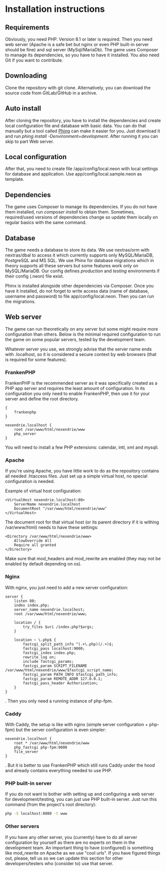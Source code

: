 Installation instructions
=========================

Requirements
------------

Obviously, you need PHP. Version 8.1 or later is required. Then you need web server (Apache is a safe bet but nginx or even PHP built-in server should be fine) and sql server (MySql/MariaDb).
The game uses Composer to manage its dependencies, so you have to have it installed. You also need Git if you want to contribute.

Downloading
-----------

Clone the repository with git clone. Alternatively, you can download the source code from GitLab/GitHub in a archive.

Auto install
------------

After cloning the repository, you have to install the dependencies and create local configuration file and database with basic data. You can do that manually but a tool called [Phing](https://www.phing.info) can make it easier for you. Just download it and run *phing install -Denvironment=development*. After running it you can skip to part Web server.

Local configuration
-------------------

After that, you need to create file /app/config/local.neon with local settings for database and application. Use app/config/local.sample.neon as template.

Dependencies
------------

The game uses Composer to manage its dependencies. If you do not have them installed, run *composer install* to obtain them. Sometimes, required/used versions of dependencies change so update them locally on regular basics with the same command.

Database
--------

The game needs a database to store its data. We use nextras/orm with nextras/dbal to access it which currently supports only MySQL/MariaDB, PostgreSQL and MS SQL. We use Phinx for database migrations which in theory supports all these servers but some features work only on MySQL/MariaDB. Our config defines *production* and *testing* environments if their config (.neon) file exist.

Phinx is installed alongside other dependencies via Composer. Once you have it installed, do not forget to write access data (name of database, username and password) to file app/config/local.neon. Then you can run the migrations.

Web server
----------

The game can run theoretically on any server but some might require more configuration than others. Below is the minimal required configuration to run the game on some popular servers, tested by the development team.

Whatever server you use, we strongly advise that the server name ends with .localhost, so it is considered a secure context by web browsers (that is required for some features).

### FrankenPHP

FrankenPHP is the recommended server as it was specifically created as a PHP app server and requires the least amount of configuration. In its configuration you only need to enable FrankenPHP, then use it for your server and define the root directory.

```
{
    frankenphp
}

nexendrie.localhost {
    root /var/www/html/nexendrie/www
    php_server
}
```

You will need to install a few PHP extensions: calendar, intl, xml and mysqli.

### Apache

If you're using Apache, you have little work to do as the repository contains all needed .htaccess files. Just set up a simple virtual host, no special configuration is needed.

Example of virtual host configuration:

```apacheconfig
<VirtualHost nexendrie.localhost:80>
    ServerName nexendrie.localhost
    DocumentRoot "/var/www/html/nexendrie/www"
</VirtualHost>
```

The document root for that virtual host (or its parent directory if it is withing /var/www/html) needs to have these settings:

```apacheconf
<Directory /var/www/html/nexendrie/www>
    AllowOverride All
    Require all granted
</Directory>
```

Make sure that mod_headers and mod_rewrite are enabled (they may not be enabled by default depending on os).

### Nginx

With nginx, you just need to add a new server configuration:

```nginx
server {
    listen 80;
    index index.php;
    server_name nexendrie.localhost;
    root /var/www/html/nexendrie/www;

    location / {
        try_files $uri /index.php?$args;
    }

    location ~ \.php$ {
        fastcgi_split_path_info ^(.+\.php)(/.+)$;
        fastcgi_pass localhost:9000;
        fastcgi_index index.php;
        rewrite_log on;
        include fastcgi_params;
        fastcgi_param SCRIPT_FILENAME /var/www/html/nexendrie/www/$fastcgi_script_name;
        fastcgi_param PATH_INFO $fastcgi_path_info;
        fastcgi_param REMOTE_ADDR 127.0.0.1;
        fastcgi_pass_header Authorization;
    }
}
```

. Then you only need a running instance of php-fpm.

### Caddy

With Caddy, the setup is like with nginx (simple server configuration + php-fpm) but the server configuration is even simpler:

```
nexendrie.localhost {
    root * /var/www/html/nexendrie/www
    php_fastcgi php-fpm:9000
    file_server
}
```

. But it is better to use FrankenPHP which still runs Caddy under the hood and already contains everything needed to use PHP.

### PHP built-in server

If you do not want to bother with setting up and configuring a web server for development/testing, you can just use PHP built-in server. Just run this command (from the project's root directory):

```bash
php -S localhost:8080 -t www
```

### Other servers

If you have any other server, you (currently) have to do all server configuration by yourself as there are no experts on them in the development team. An important thing to have (configured) is something like mod_rewrite on Apache as we use "cool urls". If you have figured things out, please, tell us so we can update this section for other developers/testers who (consider to) use that server.
